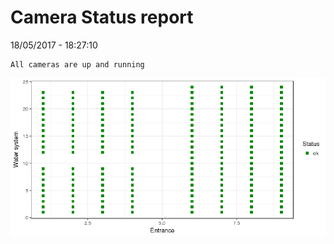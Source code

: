 Camera Status report
================
18/05/2017 - 18:27:10

    All cameras are up and running

![](camreport_files/figure-markdown_github/unnamed-chunk-2-1.png)
